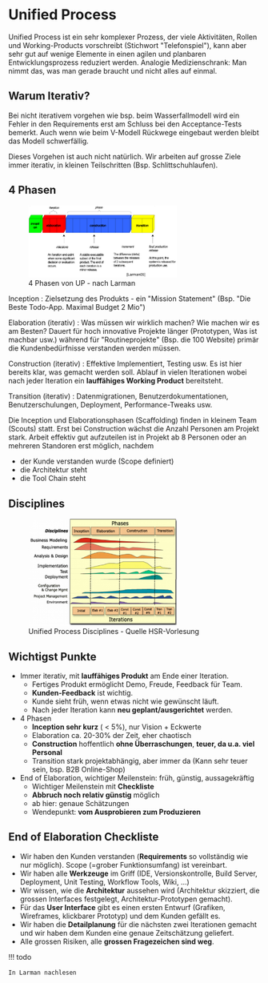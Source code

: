 # Unified Process

Unified Process ist ein sehr komplexer Prozess, der viele Aktivitäten, Rollen und Working-Products vorschreibt (Stichwort "Telefonspiel"), kann aber sehr gut auf wenige Elemente in einen agilen und planbaren Entwicklungsprozess reduziert werden. Analogie Medizienschrank: Man nimmt das, was man gerade braucht und nicht alles auf einmal.

## Warum Iterativ?

Bei nicht iterativem vorgehen wie bsp. beim Wasserfallmodell wird ein Fehler in den Requirements erst am Schluss bei den Acceptance-Tests bemerkt. Auch wenn wie beim V-Modell Rückwege eingebaut werden bleibt das Modell schwerfällig.

Dieses Vorgehen ist auch nicht natürlich. Wir arbeiten auf grosse Ziele immer iterativ, in kleinen Teilschritten (Bsp. Schlittschuhlaufen).

## 4 Phasen

<figure>
    <img src="images/up_phasen.png" style="max-width: 70%;"/>
    <figcaption>4 Phasen von UP - nach Larman</figcaption>
</figure>

Inception
: Zielsetzung des Produkts - ein "Mission Statement" (Bsp. "Die Beste Todo-App. Maximal Budget 2 Mio")

Elaboration (iterativ)
: Was müssen wir wirklich machen? Wie machen wir es am Besten? Dauert für hoch innovative Projekte länger (Prototypen, Was ist machbar usw.) während für "Routineprojekte" (Bsp. die 100 Website) primär die Kundenbedürfnisse verstanden werden müssen.

Construction (iterativ)
: Effektive Implementiert, Testing usw. Es ist hier bereits klar, was gemacht werden soll. Ablauf in vielen Iterationen wobei nach jeder Iteration ein **lauffähiges Working Product** bereitsteht.

Transition (iterativ)
: Datenmigrationen, Benutzerdokumentationen, Benutzerschulungen, Deployment, Performance-Tweaks usw.

Die Inception und Elaborationsphasen (Scaffolding) finden in kleinem Team (Scouts) statt. Erst bei Construction wächst die Anzahl Personen am Projekt stark. Arbeit effektiv gut aufzuteilen ist in Projekt ab 8 Personen oder an mehreren Standoren erst möglich, nachdem

* der Kunde verstanden wurde (Scope definiert)
* die Architektur steht
* die Tool Chain steht

## Disciplines
<figure>
    <img src="images/up_disciplines.png" style="max-width: 70%;"/>
    <figcaption>Unified Process Disciplines - Quelle HSR-Vorlesung</figcaption>
</figure>

## Wichtigst Punkte

* Immer iterativ, mit **lauffähiges Produkt** am Ende einer Iteration.
    * Fertiges Produkt ermöglicht Demo, Freude, Feedback für Team.
    * **Kunden-Feedback** ist wichtig.
    * Kunde sieht früh, wenn etwas nicht wie gewünscht läuft.
    * Nach jeder Iteration kann **neu geplant/ausgerichtet** werden.
* 4 Phasen
    * **Inception sehr kurz** ( < 5%), nur Vision + Eckwerte
    * Elaboration ca. 20-30% der Zeit, eher chaotisch
    * **Construction** hoffentlich **ohne Überraschungen**, **teuer, da u.a. viel Personal**
    * Transition stark projektabhängig, aber immer da (Kann sehr teuer sein, bsp. B2B Online-Shop)
* End of Elaboration, wichtiger Meilenstein: früh, günstig, aussagekräftig
    * Wichtiger Meilenstein mit **Checkliste**
    * **Abbruch noch relativ günstig** möglich
    * ab hier: genaue Schätzungen
    * Wendepunkt: **vom Ausprobieren zum Produzieren**

## End of Elaboration Checkliste

* Wir haben den Kunden verstanden (**Requirements** so vollständig wie nur möglich). Scope (=grober Funktionsumfang) ist vereinbart.
* Wir haben alle **Werkzeuge** im Griff (IDE, Versionskontrolle, Build Server, Deployment, Unit Testing, Workflow Tools, Wiki, ...)
* Wir wissen, wie die **Architektur** aussehen wird (Architektur skizziert, die grossen Interfaces festgelegt, Architektur-Prototypen gemacht).
* Für das **User Interface** gibt es einen ersten Entwurf (Grafiken, Wireframes, klickbarer Prototyp) und dem Kunden gefällt es.
* Wir haben die **Detailplanung** für die nächsten zwei Iterationen gemacht und wir haben dem Kunden eine genaue Zeitschätzung geliefert.
* Alle grossen Risiken, alle **grossen Fragezeichen sind weg**.


!!! todo

    In Larman nachlesen

